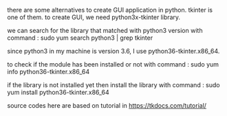 there are some alternatives to create GUI application in python. tkinter is one of them.
to create GUI, we need python3x-tkinter library.

we can search for the library that matched with python3 version with
command : sudo yum search python3 | grep tkinter

since python3 in my machine is version 3.6, I use python36-tkinter.x86_64.

to check if the module has been installed or not with command :
sudo yum info python36-tkinter.x86_64

if the library is not installed yet then install the library with command :
sudo yum install python36-tkinter.x86_64

source codes here are based on tutorial in https://tkdocs.com/tutorial/
